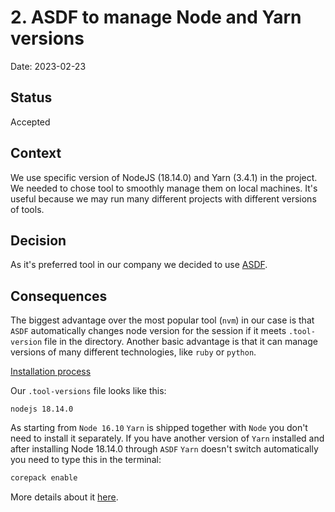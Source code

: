 # 2. ASDF to manage Node and Yarn versions

Date: 2023-02-23

## Status

Accepted

## Context

We use specific version of NodeJS (18.14.0) and Yarn (3.4.1) in the project. We needed to chose tool to smoothly manage them on local machines. It's useful because we may run many different projects with different versions of tools.

## Decision

As it's preferred tool in our company we decided to use [ASDF](https://asdf-vm.com/).

## Consequences

The biggest advantage over the most popular tool (`nvm`) in our case is that `ASDF` automatically changes node version for the session if it meets `.tool-version` file in the directory. Another basic advantage is that it can manage versions of many different technologies, like `ruby` or `python`.

[Installation process](https://asdf-vm.com/guide/getting-started.html)

Our `.tool-versions` file looks like this:

```
nodejs 18.14.0
```

As starting from `Node 16.10` `Yarn` is shipped together with `Node` you don't need to install it separately. If you have another version of `Yarn` installed and after installing Node 18.14.0 through `ASDF` `Yarn` doesn't switch automatically you need to type this in the terminal:

```bash
corepack enable
```

More details about it [here](https://yarnpkg.com/getting-started/install).
